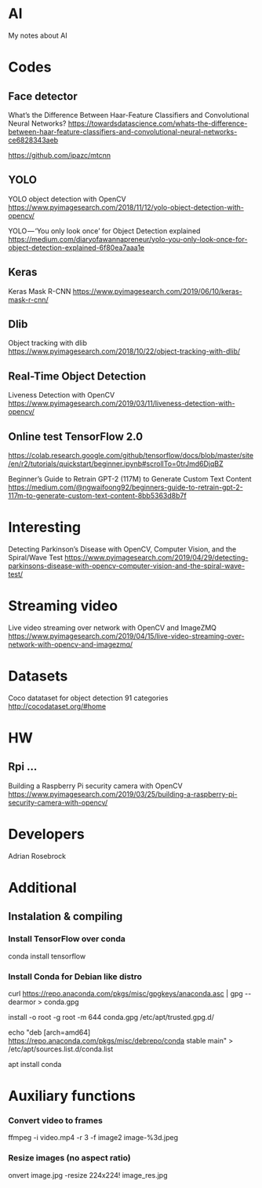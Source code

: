 # AI
My notes about AI

# Codes

## Face detector

What’s the Difference Between Haar-Feature Classifiers and Convolutional Neural Networks? https://towardsdatascience.com/whats-the-difference-between-haar-feature-classifiers-and-convolutional-neural-networks-ce6828343aeb

https://github.com/ipazc/mtcnn

## YOLO

YOLO object detection with OpenCV https://www.pyimagesearch.com/2018/11/12/yolo-object-detection-with-opencv/

YOLO — ‘You only look once’ for Object Detection explained https://medium.com/diaryofawannapreneur/yolo-you-only-look-once-for-object-detection-explained-6f80ea7aaa1e

## Keras

Keras Mask R-CNN https://www.pyimagesearch.com/2019/06/10/keras-mask-r-cnn/

## Dlib

Object tracking with dlib https://www.pyimagesearch.com/2018/10/22/object-tracking-with-dlib/

## Real-Time Object Detection

Liveness Detection with OpenCV https://www.pyimagesearch.com/2019/03/11/liveness-detection-with-opencv/

## Online test TensorFlow 2.0

https://colab.research.google.com/github/tensorflow/docs/blob/master/site/en/r2/tutorials/quickstart/beginner.ipynb#scrollTo=0trJmd6DjqBZ

Beginner’s Guide to Retrain GPT-2 (117M) to Generate Custom Text Content https://medium.com/@ngwaifoong92/beginners-guide-to-retrain-gpt-2-117m-to-generate-custom-text-content-8bb5363d8b7f

#

# Interesting

Detecting Parkinson’s Disease with OpenCV, Computer Vision, and the Spiral/Wave Test https://www.pyimagesearch.com/2019/04/29/detecting-parkinsons-disease-with-opencv-computer-vision-and-the-spiral-wave-test/

# Streaming video

Live video streaming over network with OpenCV and ImageZMQ https://www.pyimagesearch.com/2019/04/15/live-video-streaming-over-network-with-opencv-and-imagezmq/

# Datasets

Coco datataset for object detection 91 categories http://cocodataset.org/#home

# HW

## Rpi ...

Building a Raspberry Pi security camera with OpenCV https://www.pyimagesearch.com/2019/03/25/building-a-raspberry-pi-security-camera-with-opencv/

# Developers

Adrian Rosebrock

# Additional

## Instalation & compiling

### Install TensorFlow over conda

conda install tensorflow

### Install Conda for Debian like distro

curl https://repo.anaconda.com/pkgs/misc/gpgkeys/anaconda.asc | gpg --dearmor > conda.gpg

install -o root -g root -m 644 conda.gpg /etc/apt/trusted.gpg.d/

echo "deb [arch=amd64] https://repo.anaconda.com/pkgs/misc/debrepo/conda stable main" > /etc/apt/sources.list.d/conda.list

apt install conda

# Auxiliary functions

### Convert video to frames

ffmpeg -i video.mp4 -r 3 -f image2 image-%3d.jpeg

### Resize images (no aspect ratio)

onvert image.jpg -resize 224x224\! image_res.jpg
